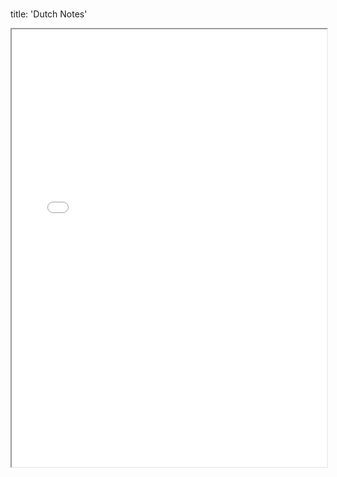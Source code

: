 # 

title: 'Dutch Notes'

<iframe src="./note.pdf" width="100%" height="700px">This browser does not support pdfs</iframe>

